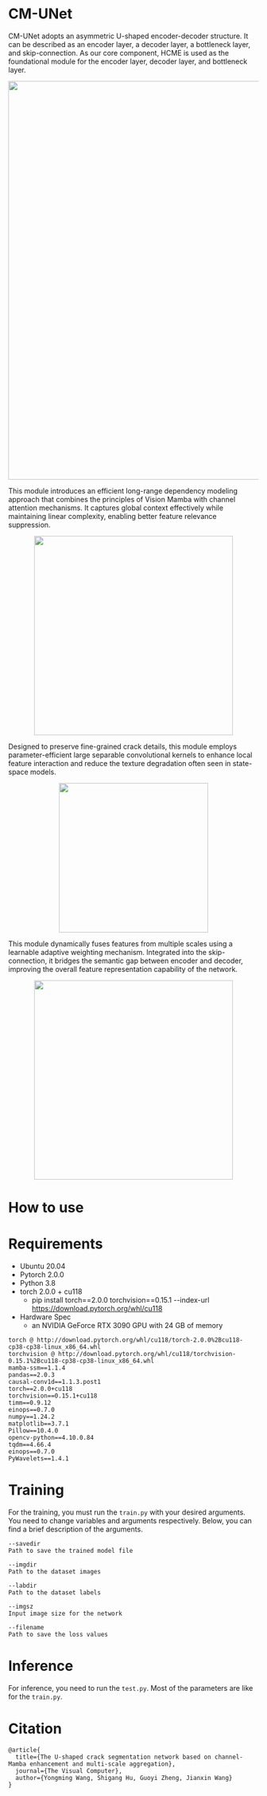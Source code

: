 # CM-UNet
CM-UNet adopts an asymmetric U-shaped encoder-decoder structure. It can be described as an encoder layer, a decoder layer, a bottleneck layer, and skip-connection. As our core component, HCME is used as the foundational module for the encoder layer, decoder layer, and bottleneck layer.
<p align="center">  
  <img src="https://github.com/user-attachments/assets/97049f21-5d3e-49ec-baca-3a47de1407b3" width="800" />  
</p>  

This module introduces an efficient long-range dependency modeling approach that combines the principles of Vision Mamba with channel attention mechanisms. It captures global context effectively while maintaining linear complexity, enabling better feature relevance suppression.

<p align="center">  
  <img src="https://github.com/user-attachments/assets/cfdaae17-cb7b-469a-b707-0211118a79fb" width="400" />  
</p>  

Designed to preserve fine-grained crack details, this module employs parameter-efficient large separable convolutional kernels to enhance local feature interaction and reduce the texture degradation often seen in state-space models.

<p align="center">  
  <img src="https://github.com/user-attachments/assets/b288f617-da17-48fa-9999-396ff19fd6e3" width="300" />  
</p>  


This module dynamically fuses features from multiple scales using a learnable adaptive weighting mechanism. Integrated into the skip-connection, it bridges the semantic gap between encoder and decoder, improving the overall feature representation capability of the network.

<p align="center">  
  <img src="https://github.com/user-attachments/assets/8c254392-4ed4-4c1c-844a-d75666297a98" width="400" />  
</p>  



# How to use

# Requirements
- Ubuntu 20.04  
- Pytorch 2.0.0  
- Python 3.8  
- torch 2.0.0 + cu118  
  - pip install torch==2.0.0 torchvision==0.15.1 --index-url https://download.pytorch.org/whl/cu118
- Hardware Spec
  - an NVIDIA GeForce RTX 3090 GPU with 24 GB of memory


```
torch @ http://download.pytorch.org/whl/cu118/torch-2.0.0%2Bcu118-cp38-cp38-linux_x86_64.whl
torchvision @ http://download.pytorch.org/whl/cu118/torchvision-0.15.1%2Bcu118-cp38-cp38-linux_x86_64.whl
mamba-ssm==1.1.4
pandas==2.0.3
causal-conv1d==1.1.3.post1
torch==2.0.0+cu118  
torchvision==0.15.1+cu118  
timm==0.9.12  
einops==0.7.0  
numpy==1.24.2  
matplotlib==3.7.1  
Pillow==10.4.0  
opencv-python==4.10.0.84
tqdm==4.66.4
einops==0.7.0
PyWavelets==1.4.1
```

# Training
For the training, you must run the `train.py` with your desired arguments. You need to change variables and arguments respectively. Below, you can find a brief description of the arguments.
```
--savedir  
Path to save the trained model file  

--imgdir  
Path to the dataset images  

--labdir  
Path to the dataset labels  

--imgsz  
Input image size for the network  

--filename  
Path to save the loss values  
```
# Inference
For inference, you need to run the `test.py`. Most of the parameters are like for the `train.py`.

# Citation
```
@article{
  title={The U-shaped crack segmentation network based on channel-Mamba enhancement and multi-scale aggregation},  
  journal={The Visual Computer},  
  author={Yongming Wang, Shigang Hu, Guoyi Zheng, Jianxin Wang} 
}
```

